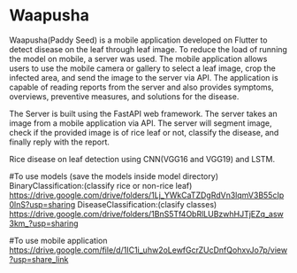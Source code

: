 # Waapusha
Waapusha(Paddy Seed) is a mobile application developed on Flutter to detect disease on the leaf through leaf image. To reduce the load of running the model on mobile, a server was used. The mobile application allows users to use the mobile camera or gallery to select a leaf image, crop the infected area, and send the image to the server via API. The application is capable of reading reports from the server and also provides symptoms, overviews, preventive measures, and solutions for the disease. 

The Server is built using the FastAPI web framework. The server takes an image from a mobile application via API. The server will segment image, check if the provided image is of rice leaf or not, classify the disease, and finally reply with the report.

Rice disease on leaf detection using CNN(VGG16 and VGG19) and LSTM.

#To use models (save the models inside model directory)
BinaryClassification:(classify rice or non-rice leaf)
https://drive.google.com/drive/folders/1Lj_YWkCaTZDgRdVn3lqmV3B55cIp0lnS?usp=sharing
DiseaseClassification:(clasify classes)
https://drive.google.com/drive/folders/1BnS5Tf4ObRlLUBzwhHJTjEZq_asw3km_?usp=sharing

#To use mobile application
https://drive.google.com/file/d/1IC1i_uhw2oLewfGcrZUcDnfQohxvJo7p/view?usp=share_link
